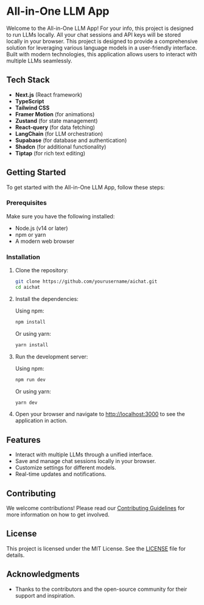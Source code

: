 # All-in-One LLM App

Welcome to the All-in-One LLM App! For your info, this project is designed to run LLMs locally. All your chat sessions and API keys will be stored locally in your browser. This project is designed to provide a comprehensive solution for leveraging various language models in a user-friendly interface. Built with modern technologies, this application allows users to interact with multiple LLMs seamlessly.

## Tech Stack

- **Next.js** (React framework)
- **TypeScript**
- **Tailwind CSS**
- **Framer Motion** (for animations)
- **Zustand** (for state management)
- **React-query** (for data fetching)
- **LangChain** (for LLM orchestration)
- **Supabase** (for database and authentication)
- **Shadcn** (for additional functionality)
- **Tiptap** (for rich text editing)

## Getting Started

To get started with the All-in-One LLM App, follow these steps:

### Prerequisites

Make sure you have the following installed:

- Node.js (v14 or later)
- npm or yarn
- A modern web browser

### Installation

1. Clone the repository:

   ```bash
   git clone https://github.com/yourusername/aichat.git
   cd aichat
   ```

2. Install the dependencies:

   Using npm:

   ```bash
   npm install
   ```

   Or using yarn:

   ```bash
   yarn install
   ```

3. Run the development server:

   Using npm:

   ```bash
   npm run dev
   ```

   Or using yarn:

   ```bash
   yarn dev
   ```

4. Open your browser and navigate to [http://localhost:3000](http://localhost:3000) to see the application in action.

## Features

- Interact with multiple LLMs through a unified interface.
- Save and manage chat sessions locally in your browser.
- Customize settings for different models.
- Real-time updates and notifications.

## Contributing

We welcome contributions! Please read our [Contributing Guidelines](CONTRIBUTING.md) for more information on how to get involved.

## License

This project is licensed under the MIT License. See the [LICENSE](LICENSE) file for details.

## Acknowledgments

- Thanks to the contributors and the open-source community for their support and inspiration.
